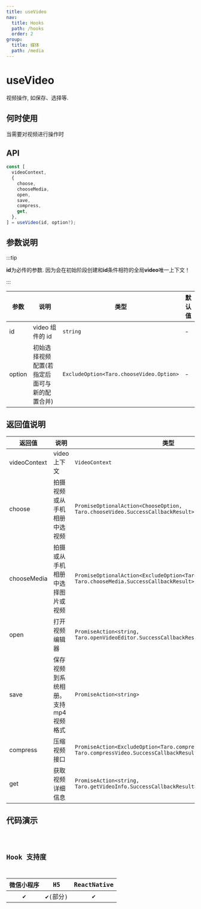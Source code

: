 ```yaml
---
title: useVideo
nav:
  title: Hooks
  path: /hooks
  order: 2
group:
  title: 媒体
  path: /media
---
```


# useVideo

视频操作, 如保存、选择等.

## 何时使用

当需要对视频进行操作时

## API

```ts
const [
  videoContext,
  {
    choose,
    chooseMedia,
    open,
    save,
    compress,
    get,
  },
] = useVideo(id, option?);
```

## 参数说明

:::tip

**id**为必传的参数. 因为会在初始阶段创建和**id**条件相符的全局**video**唯一上下文！

:::

| 参数   | 说明                                         | 类型                                     | 默认值 |
| ------ | -------------------------------------------- | ---------------------------------------- | ------ |
| id     | video 组件的 id                              | `string`                                 | -      |
| option | 初始选择视频配置(若指定后面可与新的配置合并) | `ExcludeOption<Taro.chooseVideo.Option>` | -      |

## 返回值说明

| 返回值       | 说明                                  | 类型                                                                                                    |
| ------------ | ------------------------------------- | ------------------------------------------------------------------------------------------------------- |
| videoContext | video 上下文                          | `VideoContext`                                                                                          |
| choose       | 拍摄视频或从手机相册中选视频          | `PromiseOptionalAction<ChooseOption, Taro.chooseVideo.SuccessCallbackResult>`                           |
| chooseMedia  | 拍摄或从手机相册中选择图片或视频      | `PromiseOptionalAction<ExcludeOption<Taro.chooseMedia.Option>, Taro.chooseMedia.SuccessCallbackResult>` |
| open         | 打开视频编辑器                        | `PromiseAction<string, Taro.openVideoEditor.SuccessCallbackResult>`                                     |
| save         | 保存视频到系统相册。支持 mp4 视频格式 | `PromiseAction<string>`                                                                                 |
| compress     | 压缩视频接口                          | `PromiseAction<ExcludeOption<Taro.compressVideo.Option>, Taro.compressVideo.SuccessCallbackResult>`     |
| get          | 获取视频详细信息                      | `PromiseAction<string, Taro.getVideoInfo.SuccessCallbackResult>`                                        |

## 代码演示

<code src="useVideo/index" group="media" />

## Hook 支持度

| 微信小程序 |    H5    | ReactNative |
| :--------: | :------: | :---------: |
|     ✔️     | ✔️(部分) |     ✔️      |
